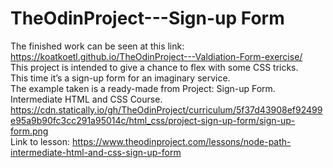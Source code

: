 # TheOdinProject---Sign-up Form
The finished work can be seen at this link: https://koatkoetl.github.io/TheOdinProject---Valdiation-Form-exercise/ <br>
This project is intended to give a chance to flex with some CSS tricks. <br>
This time it’s a sign-up form for an imaginary service. <br>
The example taken is a ready-made from Project: Sign-up Form. Intermediate HTML and CSS Course. <br>
https://cdn.statically.io/gh/TheOdinProject/curriculum/5f37d43908ef92499e95a9b90fc3cc291a95014c/html_css/project-sign-up-form/sign-up-form.png <br>
Link to lesson: https://www.theodinproject.com/lessons/node-path-intermediate-html-and-css-sign-up-form
